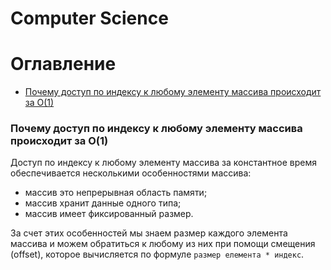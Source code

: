 Computer Science
================

# Оглавление

- [Почему доступ по индексу к любому элементу массива происходит за O(1)](#Почему-доступ-по-индексу-к-любому-элементу-массива-происходит-за-O(1))


<a name='Почему-доступ-по-индексу-к-любому-элементу-массива-происходит-за-O(1)'></a>
### Почему доступ по индексу к любому элементу массива происходит за O(1)

Доступ по индексу к любому элементу массива за константное время обеспечивается
несколькими особенностями массива:

- массив это непрерывная область памяти;
- массив хранит данные одного типа;
- массив имеет фиксированный размер.

За счет этих особенностей мы знаем размер каждого элемента массива и можем
обратиться к любому из них при помощи смещения (offset), которое вычисляется 
по формуле `размер елемента * индекс`.
